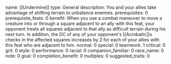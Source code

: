 name: [[Undermine]]
type: General
description: You and your allies take advantage of shifting terrain to unbalance enemies.
prerequisites: 0
prerequisite_feats: 0
benefit: When you use a combat maneuver to move a creature into or through a square adjacent to an ally with this feat, your opponent treats all squares adjacent to that ally as difficult terrain during his next turn. In addition, the DC of any of your opponent's [[Acrobatic]]s checks in the affected squares increases by 2 for each of your allies with this feat who are adjacent to him.
normal: 0
special: 0
teamwork: 1
critical: 0
grit: 0
style: 0
performance: 0
racial: 0
companion_familiar: 0
race_name: 0
note: 0
goal: 0
completion_benefit: 0
multiples: 0
suggested_traits: 0
